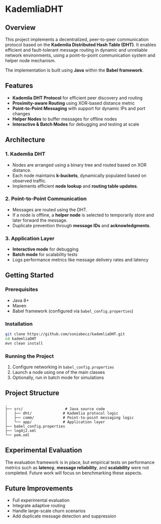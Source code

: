 # KademliaDHT 

## Overview

This project implements a decentralized, peer-to-peer communication protocol based on the **Kademlia Distributed Hash Table (DHT)**. It enables efficient and fault-tolerant message routing in dynamic and unreliable network environments, using a point-to-point communication system and helper node mechanism.

The implementation is built using **Java** within the **Babel framework**.

## Features

- **Kademlia DHT Protocol** for efficient peer discovery and routing
- **Proximity-aware Routing** using XOR-based distance metric
- **Point-to-Point Messaging** with support for dynamic IPs and port changes
- **Helper Nodes** to buffer messages for offline nodes
- **Interactive & Batch Modes** for debugging and testing at scale

## Architecture

### 1. Kademlia DHT
- Nodes are arranged using a binary tree and routed based on XOR distance.
- Each node maintains **k-buckets**, dynamically populated based on observed traffic.
- Implements efficient **node lookup** and **routing table updates**.

### 2. Point-to-Point Communication
- Messages are routed using the DHT.
- If a node is offline, a **helper node** is selected to temporarily store and later forward the message.
- Duplicate prevention through **message IDs** and **acknowledgments**.

### 3. Application Layer
- **Interactive mode** for debugging
- **Batch mode** for scalability tests
- Logs performance metrics like message delivery rates and latency

## Getting Started

### Prerequisites

- Java 8+
- Maven
- Babel framework (configured via `babel_config.properties`)

### Installation

```bash
git clone https://github.com/soniabecz/kademliaDHT.git
cd kademliaDHT
mvn clean install
```

### Running the Project

1. Configure networking in `babel_config.properties`
2. Launch a node using one of the main classes
3. Optionally, run in batch mode for simulations

## Project Structure

```
.
├── src/                   # Java source code
│   ├── dht/              # Kademlia protocol logic
│   ├── comm/             # Point-to-point messaging logic
│   └── app/              # Application layer
├── babel_config.properties
├── log4j2.xml
└── pom.xml
```

## Experimental Evaluation

The evaluation framework is in place, but empirical tests on performance metrics such as **latency**, **message reliability**, and **scalability** were not completed. Future work will focus on benchmarking these aspects.

## Future Improvements

- Full experimental evaluation
- Integrate adaptive routing
- Handle large-scale churn scenarios
- Add duplicate message detection and suppression

